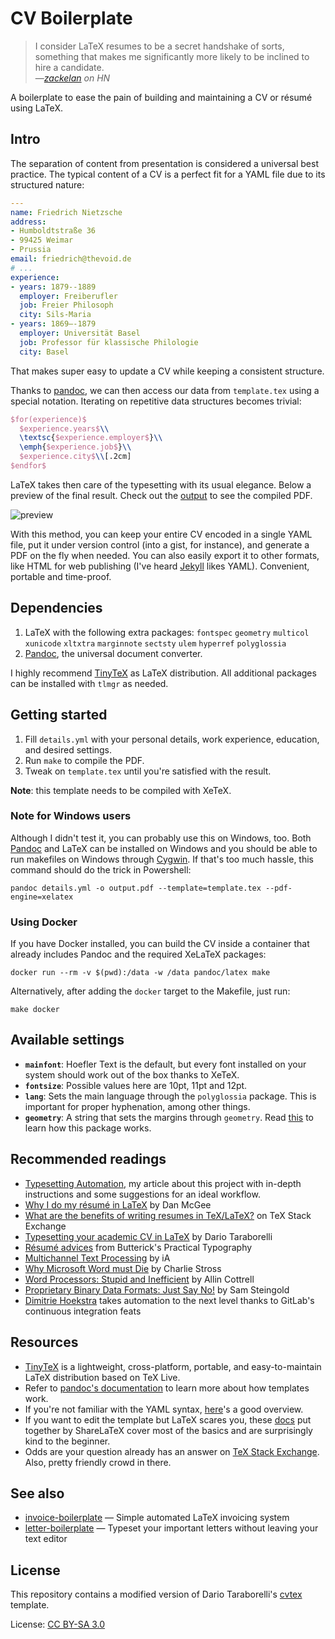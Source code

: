 # CV Boilerplate

> I consider LaTeX resumes to be a secret handshake of sorts, something that makes me significantly more likely to be inclined to hire a candidate.  
> &mdash;<cite>[zackelan](https://news.ycombinator.com/item?id=10452606)<cite> on HN

A boilerplate to ease the pain of building and maintaining a CV or résumé using LaTeX.

## Intro

The separation of content from presentation is considered a universal best practice. The typical content of a CV is a perfect fit for a YAML file due to its structured nature:

```YAML
---
name: Friedrich Nietzsche
address:
- Humboldtstraße 36
- 99425 Weimar
- Prussia
email: friedrich@thevoid.de
# ...
experience:
- years: 1879--1889
  employer: Freiberufler
  job: Freier Philosoph
  city: Sils-Maria
- years: 1869–-1879
  employer: Universität Basel
  job: Professor für klassische Philologie
  city: Basel
```

That makes super easy to update a CV while keeping a consistent structure.

Thanks to [pandoc](http://pandoc.org/), we can then access our data from `template.tex` using a special notation. Iterating on repetitive data structures becomes trivial:

```latex
$for(experience)$
  $experience.years$\\
  \textsc{$experience.employer$}\\
  \emph{$experience.job$}\\
  $experience.city$\\[.2cm]
$endfor$
```

LaTeX takes then care of the typesetting with its usual elegance. Below a preview of the final result. Check out the [output](output.pdf) to see the compiled PDF.

![preview](preview.png)

With this method, you can keep your entire CV encoded in a single YAML file, put it under version control (into a gist, for instance), and generate a PDF on the fly when needed. You can also easily export it to other formats, like HTML for web publishing (I've heard [Jekyll](http://jekyllrb.com/) likes YAML). Convenient, portable and time-proof.

## Dependencies

1. LaTeX with the following extra packages: `fontspec` `geometry` `multicol` `xunicode` `xltxtra` `marginnote` `sectsty` `ulem` `hyperref` `polyglossia`
2. [Pandoc](http://pandoc.org/), the universal document converter.

I highly recommend [TinyTeX](https://yihui.org/tinytex/) as LaTeX distribution. All additional packages can be installed with `tlmgr` as needed.

## Getting started

1. Fill `details.yml` with your personal details, work experience, education, and desired settings.
2. Run `make` to compile the PDF.
3. Tweak on `template.tex` until you're satisfied with the result.

**Note**: this template needs to be compiled with XeTeX.

### Note for Windows users

Although I didn't test it, you can probably use this on Windows, too. Both [Pandoc](http://pandoc.org/installing.html) and LaTeX can be installed on Windows and you should be able to run makefiles on Windows through [Cygwin](https://www.cygwin.com/). If that's too much hassle, this command should do the trick in Powershell:

    pandoc details.yml -o output.pdf --template=template.tex --pdf-engine=xelatex

### Using Docker

If you have Docker installed, you can build the CV inside a container that already includes
Pandoc and the required XeLaTeX packages:

    docker run --rm -v $(pwd):/data -w /data pandoc/latex make

Alternatively, after adding the `docker` target to the Makefile, just run:

    make docker

## Available settings

- **`mainfont`**: Hoefler Text is the default, but every font installed on your system should work out of the box thanks to XeTeX.
- **`fontsize`**: Possible values here are 10pt, 11pt and 12pt.
- **`lang`**: Sets the main language through the `polyglossia` package. This is important for proper hyphenation, among other things.
- **`geometry`**: A string that sets the margins through `geometry`. Read [this](https://www.sharelatex.com/learn/Page_size_and_margins) to learn how this package works.

## Recommended readings

- [Typesetting Automation](http://mrzool.cc/writing/typesetting-automation/), my article about this project with in-depth instructions and some suggestions for an ideal workflow.
- [Why I do my résumé in LaTeX](http://www.toofishes.net/blog/why-i-do-my-resume-latex/) by Dan McGee
- [What are the benefits of writing resumes in TeX/LaTeX?](http://tex.stackexchange.com/questions/11955/what-are-the-benefits-of-writing-resumes-in-tex-latex) on TeX Stack Exchange
- [Typesetting your academic CV in LaTeX](http://nitens.org/taraborelli/cvtex) by Dario Taraborelli
- [Résumé advices](http://practicaltypography.com/resumes.html) from Butterick's Practical Typography 
- [Multichannel Text Processing](https://ia.net/topics/multichannel-text-processing/) by iA
- [Why Microsoft Word must Die](http://www.antipope.org/charlie/blog-static/2013/10/why-microsoft-word-must-die.html) by Charlie Stross
- [Word Processors: Stupid and Inefficient](http://ricardo.ecn.wfu.edu/~cottrell/wp.html) by Allin Cottrell
- [Proprietary Binary Data Formats: Just Say No!](https://web.archive.org/web/20170730105025/http://www.podval.org/~sds/data.html) by Sam Steingold
- [Dimitrie Hoekstra](https://medium.com/@dimitrieh/a-curriculum-vitae-latex-typesetting-automation-adventure-with-gitlab-6ac233c0b66b#.v66feylcu) takes automation to the next level thanks to GitLab's continuous integration feats

## Resources

- [TinyTeX](https://yihui.org/tinytex/) is a lightweight, cross-platform, portable, and easy-to-maintain LaTeX distribution based on TeX Live.
- Refer to [pandoc's documentation](http://pandoc.org/MANUAL.html#templates) to learn more about how templates work.
- If you're not familiar with the YAML syntax, [here](http://learnxinyminutes.com/docs/yaml/)'s a good overview.
- If you want to edit the template but LaTeX scares you, these [docs](https://www.sharelatex.com/learn/Main_Page) put together by ShareLaTeX cover most of the basics and are surprisingly kind to the beginner.
- Odds are your question already has an answer on [TeX Stack Exchange](https://www.sharelatex.com/learn/Main_Page). Also, pretty friendly crowd in there.

## See also

- [invoice-boilerplate](https://github.com/mrzool/invoice-boilerplate) — Simple automated LaTeX invoicing system
- [letter-boilerplate](https://github.com/mrzool/letter-boilerplate) — Typeset your important letters without leaving your text editor

## License

This repository contains a modified version of Dario Taraborelli's [cvtex](https://github.com/dartar/cvtex) template.

License: [CC BY-SA 3.0](http://creativecommons.org/licenses/by-sa/3.0/)
